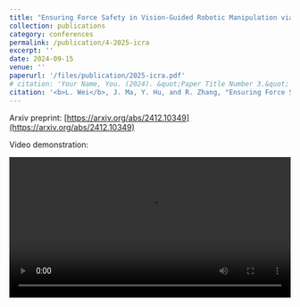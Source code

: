 ```yaml
---
title: "Ensuring Force Safety in Vision-Guided Robotic Manipulation via Implicit Tactile Calibration"
collection: publications
category: conferences
permalink: /publication/4-2025-icra
excerpt: ''
date: 2024-09-15
venue: ''
paperurl: '/files/publication/2025-icra.pdf'
# citation: 'Your Name, You. (2024). &quot;Paper Title Number 3.&quot; <i>GitHub Journal of Bugs</i>. 1(3).'
citation: '<b>L. Wei</b>, J. Ma, Y. Hu, and R. Zhang, "Ensuring Force Safety in Vision-Guided Robotic Manipulation via Implicit Tactile Calibration", 2024. arXiv preprint arXiv:2412.10349.'
---
```


Arxiv preprint: [https://arxiv.org/abs/2412.10349](https://arxiv.org/abs/2412.10349)

Video demonstration: 

<div style="width: 100%; overflow: hidden;">
  <video style="width: 100%; height: auto; object-fit: cover;" controls>
    <source src="/files/publication/SafeDiff.mp4" type="video/mp4">
    Your browser does not support the video tag.
  </video>
</div>

